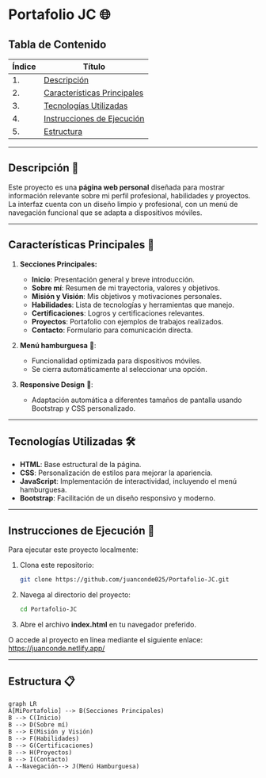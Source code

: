# Portafolio JC 🌐

## Tabla de Contenido
| Índice | Título  |
|--|--|
| 1. | [Descripción](#descripción-🚀) |
| 2. | [Características Principales](#características-principales-🧰) |
| 3. | [Tecnologías Utilizadas](#tecnologías-utilizadas-🛠️) |
| 4. | [Instrucciones de Ejecución](#instrucciones-de-ejecución-📂) |
| 5. | [Estructura](#estructura-📋) |

---

## Descripción 🚀

Este proyecto es una **página web personal** diseñada para mostrar información relevante sobre mi perfil profesional, habilidades y proyectos. La interfaz cuenta con un diseño limpio y profesional, con un menú de navegación funcional que se adapta a dispositivos móviles. 

---

## Características Principales 🧰

1. **Secciones Principales:**
   - **Inicio**: Presentación general y breve introducción.
   - **Sobre mí**: Resumen de mi trayectoria, valores y objetivos.
   - **Misión y Visión**: Mis objetivos y motivaciones personales.
   - **Habilidades**: Lista de tecnologías y herramientas que manejo.
   - **Certificaciones**: Logros y certificaciones relevantes.
   - **Proyectos**: Portafolio con ejemplos de trabajos realizados.
   - **Contacto**: Formulario para comunicación directa.

2. **Menú hamburguesa** 🍔:
   - Funcionalidad optimizada para dispositivos móviles.
   - Se cierra automáticamente al seleccionar una opción.

3. **Responsive Design** 📱:
   - Adaptación automática a diferentes tamaños de pantalla usando Bootstrap y CSS personalizado.

---

## Tecnologías Utilizadas 🛠️

- **HTML**: Base estructural de la página.
- **CSS**: Personalización de estilos para mejorar la apariencia.
- **JavaScript**: Implementación de interactividad, incluyendo el menú hamburguesa.
- **Bootstrap**: Facilitación de un diseño responsivo y moderno.

---

## Instrucciones de Ejecución 📂

Para ejecutar este proyecto localmente:

1. Clona este repositorio:
   ```bash
   git clone https://github.com/juanconde025/Portafolio-JC.git
   ```
2. Navega al directorio del proyecto: 
   ```bash
   cd Portafolio-JC
   ```
3. Abre el archivo **index.html** en tu navegador preferido.

O accede al proyecto en línea mediante el siguiente enlace: https://juanconde.netlify.app/

---

## Estructura 📋

```mermaid
graph LR
A[MiPortafolio] --> B(Secciones Principales)
B --> C(Inicio)
B --> D(Sobre mí)
B --> E(Misión y Visión)
B --> F(Habilidades)
B --> G(Certificaciones)
B --> H(Proyectos)
B --> I(Contacto)
A --Navegación--> J(Menú Hamburguesa)
```